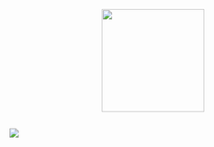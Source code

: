 <p align="center">
<a href="https://github.com/aminesmkhani">
  <img height="180em" src="https://github-readme-stats-eight-theta.vercel.app/api?username=aminesmkhani&show_icons=true&theme=dark&include_all_commits=true&count_private=true"/>
</a>
</p>
<p align="center">
  
  ##  [![](https://img.shields.io/badge/-laravel-F05340?style=for-the-badge&logo=laravel&logoColor=white)](https://laravel.com)

</p>
